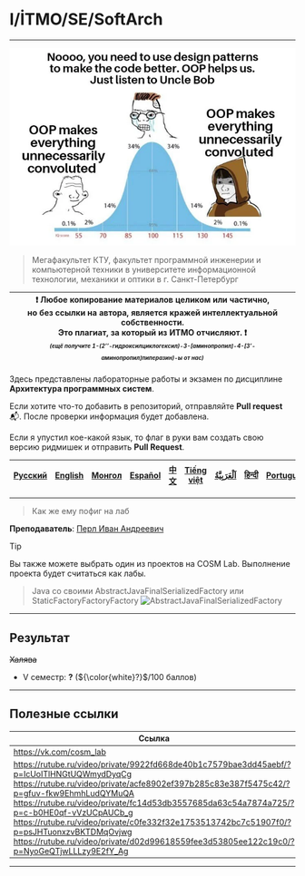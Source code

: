 # I/İTMO/SE/SoftArch

---
![Design patterns](/img/memes/design-patterns-are-a-solution-to-the-problem-oop-itself.jpg)
> Мегафакультет КТУ, факультет программной инженерии и компьютерной техники в университете информационной технологии, механики и оптики в г. Санкт-Петербург

| :exclamation: <b>Любое копирование материалов целиком или частично,<br>но без ссылки на автора, является кражей интеллектуальной собственности.<br>Это плагиат, за который из ИТМО отчисляют.</b> :exclamation:<br><sub><sup><i>(ещё получите 1-(2’’-гидроксилциклогексил)-3-[аминопропил]-4-[3’-аминопропил]пиперазин)-ы от нас)</sup></sub></b> |
|---------------------------------------------------------------------------------------------------------------------------------------------------------------------------------------------------------------------------------------------------------------------------------------------------------------------------------------------------|
Здесь представлены лабораторные работы и экзамен по дисциплине **Архитектура программных систем**.

Если хотите что-то добавить в репозиторий, отправляйте **Pull request** :mailbox_with_mail:. После проверки информация будет добавлена.

Если я упустил кое-какой язык, то флаг в руки вам создать свою версию ридмишек и отправить **Pull Request**.

| [<strong>Русский</strong>](https://github.com/XVIIStarPlatinum/itmo/blob/master/Software%20Engineering/Software%20Architecture/README.md) | [<strong>English</strong>](https://github.com/XVIIStarPlatinum/itmo/blob/master/Software%20Engineering/Software%20Architecture/.docs/README_EN.md) | [<strong>Монгол</strong>](https://github.com/XVIIStarPlatinum/itmo/blob/master/Software%20Engineering/Software%20Architecture/.docs/README_MN.md) | [<strong>Español</strong>](https://github.com/XVIIStarPlatinum/itmo/blob/master/Software%20Engineering/Software%20Architecture/.docs/README_ES.md) | [<strong>中文</strong>](https://github.com/XVIIStarPlatinum/itmo/blob/master/Software%20Engineering/Software%20Architecture/.docs/README_CN.md) | [<strong>Tiếng việt</strong>](https://github.com/XVIIStarPlatinum/itmo/blob/master/Software%20Engineering/Software%20Architecture/.docs/README_VN.md) | [<strong><p dir="rtl" lang="ar">اَلْعَرَبِيَّةُ</p></strong>](https://github.com/XVIIStarPlatinum/itmo/blob/master/Software%20Engineering/Software%20Architecture/.docs/README_AR.md) | [<strong>हिन्दी</strong>](https://github.com/XVIIStarPlatinum/itmo/blob/master/Software%20Engineering/Software%20Architecture/.docs/README_IN.md) | [<strong>Português</strong>](https://github.com/XVIIStarPlatinum/itmo/blob/master/Software%20Engineering/Software%20Architecture/.docs/README_PT.md) |
|-------------------------------------------------------------------------------------------------------------------------------------------|----------------------------------------------------------------------------------------------------------------------------------------------------|---------------------------------------------------------------------------------------------------------------------------------------------------|----------------------------------------------------------------------------------------------------------------------------------------------------|-----------------------------------------------------------------------------------------------------------------------------------------------|-------------------------------------------------------------------------------------------------------------------------------------------------------|---------------------------------------------------------------------------------------------------------------------------------------------------------------------------------------|---------------------------------------------------------------------------------------------------------------------------------------------------|------------------------------------------------------------------------------------------------------------------------------------------------------|

---
> Как же ему пофиг на лаб

**Преподаватель**: [Перл Иван Андреевич](https://my.itmo.ru/persons/129448)

> [!TIP]
> Вы также можете выбрать один из проектов на COSM Lab. Выполнение проекта будет считаться как лабы.

> Java со своими AbstractJavaFinalSerializedFactory или StaticFactoryFactoryFactory
> ![AbstractJavaFinalSerializedFactory](/img/memes/steampunk-city-with-lot-factories-airships-city-is-built-river-there-are-bridges-cranes-everywhere_14117-447895.png)

---

## Результат
<s>Халява</s>
- V семестр: **?** (${\color{white}?}$/100 баллов)

---

## Полезные ссылки <a name="links"></a>
| Ссылка                                                                                                                                                                                                                                                                                                                                                                                                                                                                                           | Описание                                         |
|--------------------------------------------------------------------------------------------------------------------------------------------------------------------------------------------------------------------------------------------------------------------------------------------------------------------------------------------------------------------------------------------------------------------------------------------------------------------------------------------------|--------------------------------------------------|
| https://vk.com/cosm_lab                                                                                                                                                                                                                                                                                                                                                                                                                                                                          | COSM Lab                                         |
| https://rutube.ru/video/private/9922fd668de40b1c7579bae3dd45aebf/?p=IcUoITlHNGtUQWmydDyqCg <br> https://rutube.ru/video/private/acfe8902ef397b285c83e387f5475c42/?p=gfuv-fkw9EhmhLudQYMuQA <br> https://rutube.ru/video/private/fc14d53db3557685da63c54a7874a725/?p=c-b0HE0qf-vVzUCpAUCb_g <br> https://rutube.ru/video/private/c0fe332f32e1753513742bc7c51907f0/?p=psJHTuonxzvBKTDMqOvjwg <br> https://rutube.ru/video/private/d02d99618559fee3d53805ee122c19c0/?p=NyoGeQTjwLLLzy9E2fY_Ag <br>  | Записи лекции 2024 года (неокончательный список) |

---